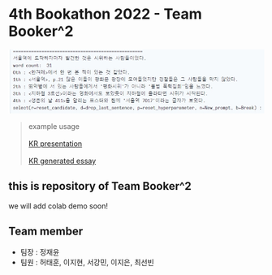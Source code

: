 # 4th Bookathon 2022 - Team Booker^2
![example image](./figure/example_prompt.jpg)
> example usage\
\
> [KR presentation](./booker2_presentation.pdf)\
\
> [KR generated essay](./booker2_result.pdf)

## this is repository of Team Booker^2
we will add colab demo soon!

## Team member

- 팀장 : 정재윤
- 팀원 : 허태훈, 이지현, 서강민, 이지은, 최선빈
